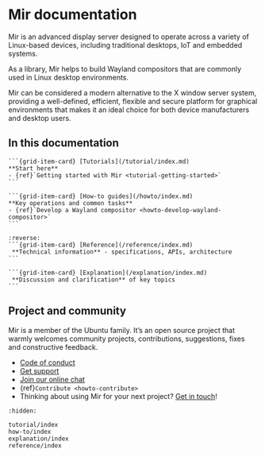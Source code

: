 # Mir documentation

Mir is an advanced display server designed to operate across a variety of Linux-based
devices, including traditional desktops, IoT and embedded systems.

As a library, Mir helps to build Wayland compositors that are commonly used in Linux
desktop environments.

Mir can be considered a modern alternative to the X window server system, providing
a well-defined, efficient, flexible and secure platform for graphical environments
that makes it an ideal choice for both device manufacturers and desktop users.

## In this documentation


````{grid} 1 1 2 2
```{grid-item-card} [Tutorials](/tutorial/index.md)
**Start here**
- {ref}`Getting started with Mir <tutorial-getting-started>`
```

```{grid-item-card} [How-to guides](/howto/index.md)
**Key operations and common tasks**
- {ref}`Develop a Wayland compositor <howto-develop-wayland-compositor>`
```
````
````{grid} 1 1 2 2
:reverse:
```{grid-item-card} [Reference](/reference/index.md)
 **Technical information** - specifications, APIs, architecture
```

```{grid-item-card} [Explanation](/explanation/index.md)
 **Discussion and clarification** of key topics
```
````

## Project and community

Mir is a member of the Ubuntu family. It’s an open source project that warmly welcomes community projects, contributions, suggestions, fixes and constructive feedback.

* [Code of conduct](https://ubuntu.com/community/ethos/code-of-conduct)
* [Get support](https://discourse.ubuntu.com/c/mir/15)
* [Join our online chat](https://matrix.to/#/#mir-server:matrix.org)
* {ref}`Contribute <howto-contribute>`
* Thinking about using Mir for your next project? [Get in touch](https://canonical.com/)!


```{toctree}
:hidden:

tutorial/index
how-to/index
explanation/index
reference/index
```
